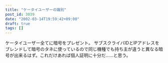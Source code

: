```yaml
---
title: "ケータイユーザーの識別"
post_id: 3039
date: "2002-03-14T19:59:42+09:00"
draft: true
tags: []
---
```



ケータイユーザー全てに暗号をプレゼント。 サブスクライバIDとIPアドレスをブレンドして暗号のタネに使っているので同じ機種でも持ち主が違うと異なる暗号が出来るはず。これだけあれば個人証明に十分だ……と思う。
